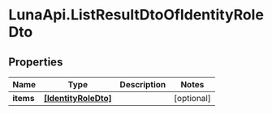 # LunaApi.ListResultDtoOfIdentityRoleDto

## Properties

Name | Type | Description | Notes
------------ | ------------- | ------------- | -------------
**items** | [**[IdentityRoleDto]**](IdentityRoleDto.md) |  | [optional] 


